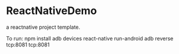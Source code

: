 # ReactNativeDemo

a reactnative project template.

To run:
npm install
adb devices
react-native run-android
adb reverse tcp:8081 tcp:8081